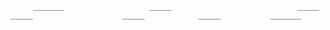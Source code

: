 



















         _______                   _____                            _____                    _____                    _____            _____           _______         
                                                                                                                                                                       
